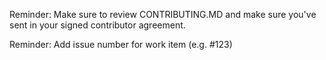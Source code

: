 Reminder: Make sure to review CONTRIBUTING.MD and make sure you've sent in your signed contributor agreement.

Reminder: Add issue number for work item (e.g. #123)